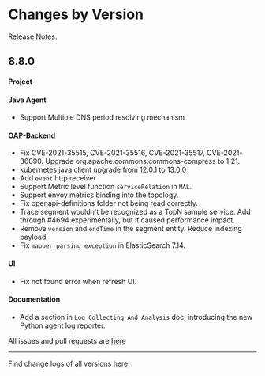 Changes by Version
==================
Release Notes.

8.8.0
------------------

#### Project

#### Java Agent

* Support Multiple DNS period resolving mechanism

#### OAP-Backend

* Fix CVE-2021-35515, CVE-2021-35516, CVE-2021-35517, CVE-2021-36090. Upgrade org.apache.commons:commons-compress to
  1.21.
* kubernetes java client upgrade from 12.0.1 to 13.0.0
* Add `event` http receiver
* Support Metric level function `serviceRelation` in `MAL`.
* Support envoy metrics binding into the topology.
* Fix openapi-definitions folder not being read correctly.
* Trace segment wouldn't be recognized as a TopN sample service. Add through #4694 experimentally, but it caused
  performance impact.
* Remove `version` and `endTime` in the segment entity. Reduce indexing payload. 
* Fix `mapper_parsing_exception` in ElasticSearch 7.14.

#### UI

* Fix not found error when refresh UI.

#### Documentation

* Add a section in `Log Collecting And Analysis` doc, introducing the new Python agent log reporter.

All issues and pull requests are [here](https://github.com/apache/skywalking/milestone/96?closed=1)

------------------
Find change logs of all versions [here](changes).
